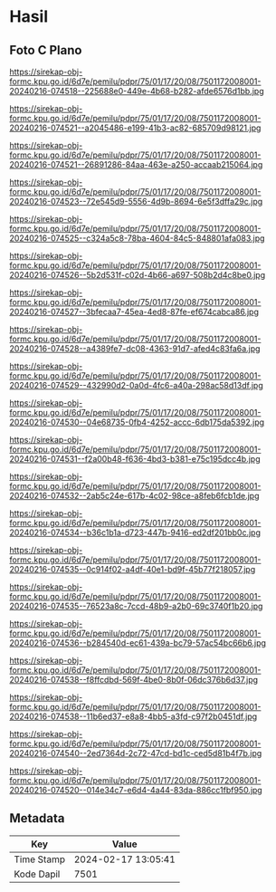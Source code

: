 # Hasil

## Foto C Plano

https://sirekap-obj-formc.kpu.go.id/6d7e/pemilu/pdpr/75/01/17/20/08/7501172008001-20240216-074518--225688e0-449e-4b68-b282-afde6576d1bb.jpg

https://sirekap-obj-formc.kpu.go.id/6d7e/pemilu/pdpr/75/01/17/20/08/7501172008001-20240216-074521--a2045486-e199-41b3-ac82-685709d98121.jpg

https://sirekap-obj-formc.kpu.go.id/6d7e/pemilu/pdpr/75/01/17/20/08/7501172008001-20240216-074521--26891286-84aa-463e-a250-accaab215064.jpg

https://sirekap-obj-formc.kpu.go.id/6d7e/pemilu/pdpr/75/01/17/20/08/7501172008001-20240216-074523--72e545d9-5556-4d9b-8694-6e5f3dffa29c.jpg

https://sirekap-obj-formc.kpu.go.id/6d7e/pemilu/pdpr/75/01/17/20/08/7501172008001-20240216-074525--c324a5c8-78ba-4604-84c5-848801afa083.jpg

https://sirekap-obj-formc.kpu.go.id/6d7e/pemilu/pdpr/75/01/17/20/08/7501172008001-20240216-074526--5b2d531f-c02d-4b66-a697-508b2d4c8be0.jpg

https://sirekap-obj-formc.kpu.go.id/6d7e/pemilu/pdpr/75/01/17/20/08/7501172008001-20240216-074527--3bfecaa7-45ea-4ed8-87fe-ef674cabca86.jpg

https://sirekap-obj-formc.kpu.go.id/6d7e/pemilu/pdpr/75/01/17/20/08/7501172008001-20240216-074528--a4389fe7-dc08-4363-91d7-afed4c83fa6a.jpg

https://sirekap-obj-formc.kpu.go.id/6d7e/pemilu/pdpr/75/01/17/20/08/7501172008001-20240216-074529--432990d2-0a0d-4fc6-a40a-298ac58d13df.jpg

https://sirekap-obj-formc.kpu.go.id/6d7e/pemilu/pdpr/75/01/17/20/08/7501172008001-20240216-074530--04e68735-0fb4-4252-accc-6db175da5392.jpg

https://sirekap-obj-formc.kpu.go.id/6d7e/pemilu/pdpr/75/01/17/20/08/7501172008001-20240216-074531--f2a00b48-f636-4bd3-b381-e75c195dcc4b.jpg

https://sirekap-obj-formc.kpu.go.id/6d7e/pemilu/pdpr/75/01/17/20/08/7501172008001-20240216-074532--2ab5c24e-617b-4c02-98ce-a8feb6fcb1de.jpg

https://sirekap-obj-formc.kpu.go.id/6d7e/pemilu/pdpr/75/01/17/20/08/7501172008001-20240216-074534--b36c1b1a-d723-447b-9416-ed2df201bb0c.jpg

https://sirekap-obj-formc.kpu.go.id/6d7e/pemilu/pdpr/75/01/17/20/08/7501172008001-20240216-074535--0c914f02-a4df-40e1-bd9f-45b77f218057.jpg

https://sirekap-obj-formc.kpu.go.id/6d7e/pemilu/pdpr/75/01/17/20/08/7501172008001-20240216-074535--76523a8c-7ccd-48b9-a2b0-69c3740f1b20.jpg

https://sirekap-obj-formc.kpu.go.id/6d7e/pemilu/pdpr/75/01/17/20/08/7501172008001-20240216-074536--b284540d-ec61-439a-bc79-57ac54bc66b6.jpg

https://sirekap-obj-formc.kpu.go.id/6d7e/pemilu/pdpr/75/01/17/20/08/7501172008001-20240216-074538--f8ffcdbd-569f-4be0-8b0f-06dc376b6d37.jpg

https://sirekap-obj-formc.kpu.go.id/6d7e/pemilu/pdpr/75/01/17/20/08/7501172008001-20240216-074538--11b6ed37-e8a8-4bb5-a3fd-c97f2b0451df.jpg

https://sirekap-obj-formc.kpu.go.id/6d7e/pemilu/pdpr/75/01/17/20/08/7501172008001-20240216-074540--2ed7364d-2c72-47cd-bd1c-ced5d81b4f7b.jpg

https://sirekap-obj-formc.kpu.go.id/6d7e/pemilu/pdpr/75/01/17/20/08/7501172008001-20240216-074520--014e34c7-e6d4-4a44-83da-886cc1fbf950.jpg


## Metadata

| Key        | Value               |
| ---------- | ------------------- |
| Time Stamp | 2024-02-17 13:05:41 |
| Kode Dapil | 7501                |



